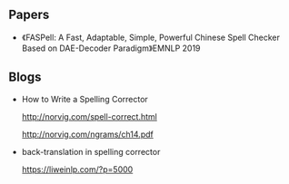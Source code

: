 ## Papers

+ 《FASPell: A Fast, Adaptable, Simple, Powerful Chinese Spell Checker Based on DAE-Decoder Paradigm》EMNLP 2019



## Blogs

+ How to Write a Spelling Corrector

  http://norvig.com/spell-correct.html

  http://norvig.com/ngrams/ch14.pdf



+ back-translation in spelling corrector

  <https://liweinlp.com/?p=5000>

